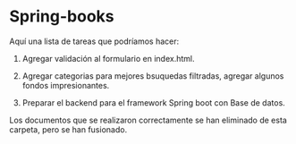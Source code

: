 # Spring-books

Aquí una lista de tareas que podríamos hacer:

1. Agregar validación al formulario en index.html.

2. Agregar categorias para mejores bsuquedas filtradas, agregar algunos fondos impresionantes. 

3. Preparar el backend para el framework Spring boot con Base de datos.


Los documentos que se realizaron correctamente se han eliminado de esta carpeta, pero se han fusionado.

